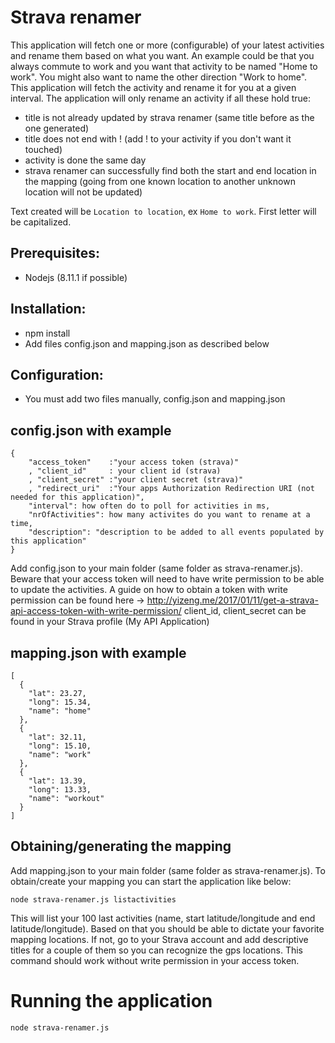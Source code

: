 # Strava renamer
This application will fetch one or more (configurable) of your latest activities and rename them based on what you want. An example could be that you always commute to work and you want that activity to be named "Home to work". You might also want to name the other direction "Work to home". This application will fetch the activity and rename it for you at a given interval. The application will only rename an activity if all these hold true:
* title is not already updated by strava renamer (same title before as the one generated)
* title does not end with ! (add ! to your activity if you don't want it touched)
* activity is done the same day
* strava renamer can successfully find both the start and end location in the mapping (going from one known location to another unknown location will not be updated)

Text created will be `Location to location`, ex `Home to work`. First letter will be capitalized.

## Prerequisites:
* Nodejs (8.11.1 if possible)

## Installation:
* npm install
* Add files config.json and mapping.json as described below

## Configuration:
* You must add two files manually, config.json and mapping.json

## config.json with example
```
{
    "access_token"    :"your access token (strava)"
    , "client_id"     : your client id (strava)
    , "client_secret" :"your client secret (strava)"
    , "redirect_uri"  :"Your apps Authorization Redirection URI (not needed for this application)",
    "interval": how often do to poll for activities in ms,
    "nrOfActivities": how many activites do you want to rename at a time,
    "description": "description to be added to all events populated by this application"
}
```
Add config.json to your main folder (same folder as strava-renamer.js). Beware that your access token will need to have write permission to be able to update the activities. A guide on how to obtain a token with write permission can be found here -> http://yizeng.me/2017/01/11/get-a-strava-api-access-token-with-write-permission/
client_id, client_secret can be found in your Strava profile (My API Application)

## mapping.json with example
```
[
  {
    "lat": 23.27,
    "long": 15.34,
    "name": "home"
  },
  {
    "lat": 32.11,
    "long": 15.10,
    "name": "work"
  },
  {
    "lat": 13.39,
    "long": 13.33,
    "name": "workout"
  }
]
```
## Obtaining/generating the mapping
Add mapping.json to your main folder (same folder as strava-renamer.js). To obtain/create your mapping you can start the application like below:

``node strava-renamer.js listactivities``

This will list your 100 last activities (name, start latitude/longitude and end latitude/longitude). Based on that you should be able to dictate your favorite mapping locations. If not, go to your Strava account and add descriptive titles for a couple of them so you can recognize the gps locations. This command should work without write permission in your access token.

# Running the application
``node strava-renamer.js``

